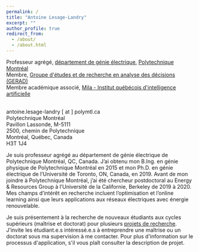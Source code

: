 ```yaml
---
permalink: /
title: "Antoine Lesage-Landry"
excerpt: ""
author_profile: true
redirect_from: 
  - /about/
  - /about.html
---
```

Professeur agrégé, [département de génie électrique](https://www.polymtl.ca/expertises/lesage-landry-antoine), [Polytechnique Montréal](https://polymtl.ca/)<br />
Membre, [Groupe d'études et de recherche en analyse des décisions (GERAD)](https://www.gerad.ca/fr/people/antoine-lesage-landry)<br />
Membre académique associé, [Mila - Institut québécois d'intelligence artificielle](https://mila.quebec/personne/antoine-lesage-landry/)<br />
<br />


antoine.lesage-landry [ at ] polymtl.ca<br />
Polytechnique Montréal<br />
Pavillon Lassonde, M-5111 <br />
2500, chemin de Polytechnique<br />
Montréal, Québec, Canada<br />
H3T 1J4<br />


Je suis professeur agrégé au département de génie électrique de Polytechnique Montréal, QC, Canada. J’ai obtenu mon B.Ing. en génie physique de Polytechnique Montréal en 2015 et mon Ph.D. en génie électrique de l’Université de Toronto, ON, Canada, en 2019. Avant de mon joindre à Polytechnique Montréal, j’ai été chercheur postdoctoral au Energy & Resources Group à l’Université de la Californie, Berkeley de 2019 à 2020. Mes champs d’intérêt en recherche incluent l’optimisation et l’online learning ainsi que leurs applications aux réseaux électriques avec énergie renouvelable.

Je suis présentement à la recherche de nouveaux étudiants aux cycles supérieurs (maîtrise et doctorat) pour plusieurs [projets de recherche](http://alesagelandry.github.io/fr/MScPhD_LORER_fr.pdf). J’invite les étudiant.e.s intéressé.e.s à entreprendre une maîtrise ou un doctorat sous ma supervision à me contacter. Pour plus d'information sur le processus d'application, s'il vous plaît consulter la description de projet.

<!--Veuillez s’il vous plaît inclure une brève biographie et joindre un CV ainsi que vos relevés de notes récents.-->

<!--Je suis aussi spécifiquement à la recherche d'une étudiant ou d'un étudiant au doctorat (Ph.D.) pour ce [projet de recherche](http://alesagelandry.github.io/fr/ProjDesc_AlliancePDF_fr.pdf) fait en collaboration avec mes collègues [Prof. Dagdougi](https://www.polymtl.ca/expertises/dagdougui-hanane), [Prof. Audet](https://www.polymtl.ca/expertises/audet-charles) and [Prof. Le Digabel](https://www.polymtl.ca/expertises/le-digabel-sebastien). Pour plus d'information sur le processus d'application, s'il vous plaît consulter la description de projet.-->

<!--Je suis aussi spécifiquement à la recherche d'une étudiante ou d'un étudiant au doctorat pour ce [projet de recherche](http://alesagelandry.github.io/PhD_OnlineOptimization_fr.pdf) dans le domaine de l'optimisation en temps réel et des réseaux électriques renouvelables. Pour plus d'information sur le processus d'application, s'il vous plaît consulter la description de projet.-->

<!--
Je suis présentement à la recherche d'étudiantes ou d'étudiants au doctrat pour les projets de recherche suivant:
<ol>
<li><a href="http://alesagelandry.github.io/PhD_OnlineOptimization_fr.pdf">Online Optimization for Power Systems</a></li>
<li>
<a href="http://alesagelandry.github.io/PhD_MLforPowerSystems_fr.pdf">Machine learning for Power System Dynamics</a> </li>
</ol>
-->